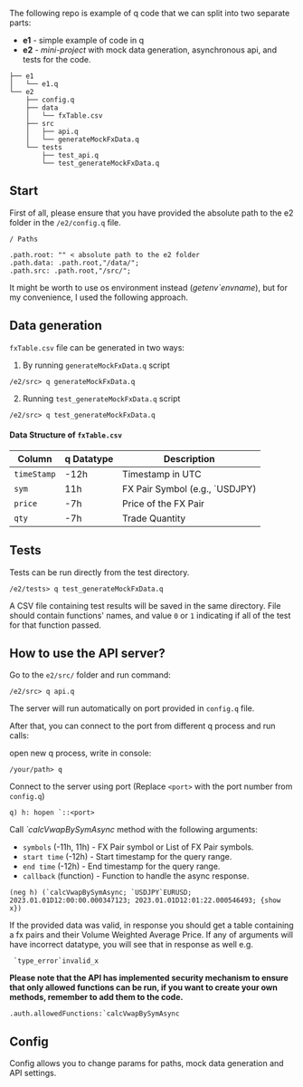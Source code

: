 The following repo is example of q code that we can split into two separate parts: 
- **e1** - simple example of code in q 
- **e2** - *mini-project* with mock data generation, asynchronous api, and tests for the code.
```
├── e1
│   └── e1.q
└── e2
    ├── config.q
    ├── data
    │   └── fxTable.csv
    ├── src
    │   ├── api.q
    │   └── generateMockFxData.q
    └── tests
        ├── test_api.q
        └── test_generateMockFxData.q
```

## Start 

First of all, please ensure that you have provided the absolute path to the e2 folder in the `/e2/config.q` file. 
```
/ Paths

.path.root: "" < absolute path to the e2 folder
.path.data: .path.root,"/data/";
.path.src: .path.root,"/src/";

```
It might be worth to use os environment instead (*getenv`envname*), but for my convenience, I used the following approach.
## Data generation

`fxTable.csv` file can be generated in two ways: 

1. By running `generateMockFxData.q` script
```
/e2/src> q generateMockFxData.q
```

2. Running `test_generateMockFxData.q` script
```
/e2/src> q test_generateMockFxData.q
```

#### Data Structure of `fxTable.csv`
| Column      | q Datatype | Description                    |
| ----------- | ---------- | ------------------------------ |
| `timeStamp` | -12h       | Timestamp in UTC               |
| `sym`       | 11h        | FX Pair Symbol (e.g., `USDJPY) |
| `price`     | -7h        | Price of the FX Pair           |
| `qty`       | -7h        | Trade Quantity                 |

## Tests

Tests can be run directly from the test directory.
```
/e2/tests> q test_generateMockFxData.q
```
A CSV file containing test results will be saved in the same directory. File should contain functions' names, and value `0` or `1` indicating if all of the test for that function passed. 

## How to use the API server?

Go to the `e2/src/` folder and run command:
```
/e2/src> q api.q
```
The server will run automatically on port provided in `config.q` file.


After that, you can connect to the port from different q process and run calls:

open new q process, write in console:
```
/your/path> q
```
Connect to the server using port (Replace `<port>` with the port number from `config.q`)
```
q) h: hopen `::<port>
```
 
Call *`calcVwapBySymAsync* method with the following arguments:
- `symbols` (-11h, 11h) - FX Pair symbol or List of FX Pair symbols. 
- `start time` (-12h) - Start timestamp for the query range. 
- `end time` (-12h) - End timestamp for the query range.
- `callback` (function) - Function to handle the async response.
```
(neg h) (`calcVwapBySymAsync; `USDJPY`EURUSD; 2023.01.01D12:00:00.000347123; 2023.01.01D12:01:22.000546493; {show x})
```
If the provided data was valid, in response you should get a table containing a fx pairs and their Volume Weighted Average Price. If any of arguments will have incorrect datatype, you will see that in response as well e.g.
```
 `type_error`invalid_x
```

**Please note that the API has implemented security mechanism to ensure that only allowed functions can be run, if you want to create your own methods, remember to add them to the code.**
```
.auth.allowedFunctions:`calcVwapBySymAsync
```

## Config

Config allows you to change params for paths, mock data generation and API settings. 
